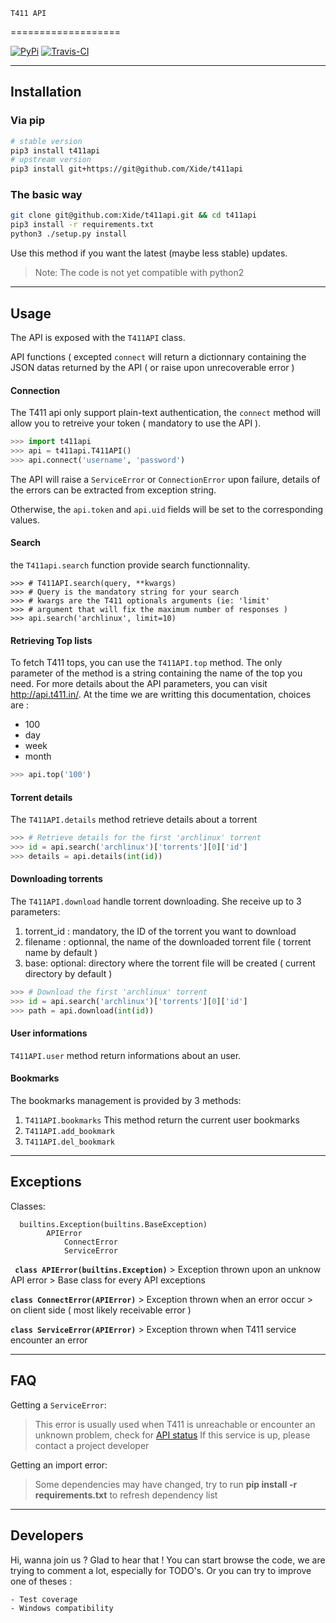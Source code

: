 	T411 API
===================

[![PyPi](https://img.shields.io/pypi/v/t411api.svg)](https://pypi.python.org/pypi/t411api)
[![Travis-CI](https://travis-ci.org/Xide/t411api.svg)](https://travis-ci.org/Xide/t411api)


----------
Installation
-------------

### Via pip

```sh
# stable version
pip3 install t411api
# upstream version
pip3 install git+https://git@github.com/Xide/t411api
```

### The basic way

```sh
git clone git@github.com:Xide/t411api.git && cd t411api
pip3 install -r requirements.txt
python3 ./setup.py install
```
Use this method if you want the latest (maybe less stable) updates.


> Note: The code is not yet compatible with python2

----------
Usage
-------------
The API is exposed with the ```T411API``` class.

API functions ( excepted ```connect``` will return a dictionnary containing the JSON datas returned by the API ( or raise upon unrecoverable error ) 

#### Connection

The T411 api only support plain-text authentication, the ```connect``` method will allow you to retreive your token ( mandatory to use the API ).

```python
>>> import t411api
>>> api = t411api.T411API()
>>> api.connect('username', 'password')
```

The API will raise a ```ServiceError``` or ```ConnectionError``` upon failure, details of the errors can be extracted from exception string.

Otherwise, the ```api.token``` and ```api.uid``` fields will be set to the corresponding values.

#### Search

the ```T411api.search``` function provide search functionnality.

```python3
>>> # T411API.search(query, **kwargs)
>>> # Query is the mandatory string for your search
>>> # kwargs are the T411 optionals arguments (ie: 'limit'
>>> # argument that will fix the maximum number of responses )
>>> api.search('archlinux', limit=10)

```

#### Retrieving Top lists

To fetch T411 tops, you can use the ```T411API.top``` method.
The only parameter of the method is a string containing the name of the top you need.
For more details about the API parameters, you can visit http://api.t411.in/.
At the time we are writting this documentation, choices are :

-  100
- day
- week
- month

```python
>>> api.top('100')
```

#### Torrent details

The ```T411API.details``` method retrieve details about a torrent 
```python
>>> # Retrieve details for the first 'archlinux' torrent
>>> id = api.search('archlinux')['torrents'][0]['id']
>>> details = api.details(int(id))
```

#### Downloading torrents

The ```T411API.download``` handle torrent downloading. 
She receive up to 3 parameters:

1.  torrent_id : mandatory, the ID of the torrent you want to download
2. filename : optionnal, the name of the downloaded torrent file ( torrent name by default )
3. base: optional: directory where the torrent file will be created ( current directory by default )

```python
>>> # Download the first 'archlinux' torrent
>>> id = api.search('archlinux')['torrents'][0]['id']
>>> path = api.download(int(id))
```

#### User informations
```T411API.user``` method return informations about an user.

#### Bookmarks

The bookmarks management is provided by 3 methods: 

1. ```T411API.bookmarks```
		This method return the current user bookmarks
2.  ```T411API.add_bookmark```
3.  ```T411API.del_bookmark```

----------
Exceptions
-------------
Classes:
```
  builtins.Exception(builtins.BaseException)
        APIError
            ConnectError
            ServiceError
```

**``` class APIError(builtins.Exception)```**
     >  Exception thrown upon an unknow API error
     >  Base class for every API exceptions

**```class ConnectError(APIError)```**
     > Exception thrown when an error occur
     >  on client side ( most likely receivable error )

**```class ServiceError(APIError)```**
    >  Exception thrown when T411 service encounter an error

----------
FAQ
-------------

Getting a ```ServiceError```:
> This error is usually used when T411 is unreachable or encounter an unknown problem, check for [API status](http://www.websitedown.info/api.t411.in)
> If this service is up, please contact a project developer

Getting an import error:
> Some dependencies may have changed, try to run **pip install -r requirements.txt** to refresh dependency list

----------
Developers
-------------

Hi, wanna join us ? Glad to hear that !
You can start browse the code, we are trying to comment a lot, especially for TODO's.
Or you can try to improve one of theses :

	- Test coverage
	- Windows compatibility

